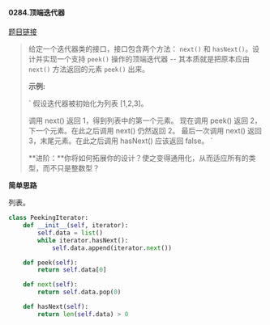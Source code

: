 #### 0284.顶端迭代器


[题目链接](https://leetcode-cn.com/problems/peeking-iterator)


> 给定一个迭代器类的接口，接口包含两个方法： `next()` 和 `hasNext()`。设计并实现一个支持 `peek()` 操作的顶端迭代器 -- 其本质就是把原本应由 `next()` 方法返回的元素 `peek()` 出来。
>
> **示例:**
>
> `
> 假设迭代器被初始化为列表 [1,2,3]。
> 
> 调用 next() 返回 1，得到列表中的第一个元素。
> 现在调用 peek() 返回 2，下一个元素。在此之后调用 next() 仍然返回 2。
> 最后一次调用 next() 返回 3，末尾元素。在此之后调用 hasNext() 应该返回 false。
> `
>
> **进阶：**你将如何拓展你的设计？使之变得通用化，从而适应所有的类型，而不只是整数型？

**简单思路**

列表。

```python
class PeekingIterator:
    def __init__(self, iterator):
        self.data = list()
        while iterator.hasNext():
            self.data.append(iterator.next())

    def peek(self):
        return self.data[0]

    def next(self):
        return self.data.pop(0)

    def hasNext(self):
        return len(self.data) > 0
```

